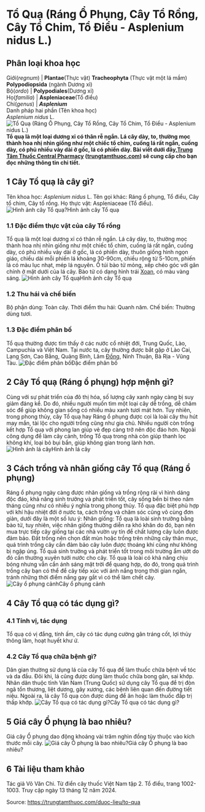 # Tổ Quạ (Ráng Ổ Phụng, Cây Tổ Rồng, Cây Tổ Chim, Tổ Điểu - Asplenium nidus L.)

Phân loại khoa học  
---  
Giới(_regnum_) |  **Plantae**(Thực vật) **Tracheophyta** (Thực vật một lá mầm) **Polypodiopsida** (ngành Dương xỉ)  
Bộ(_ordo_) | **Polypodiales**(Dương xỉ)  
Họ(_familia_) | **Aspleniaceae**(Tổ điểu)  
Chi(_genus_) | **_Asplenium_**  
Danh pháp hai phần (Tên khoa học)  
_Asplenium nidus_ L.  
![Tổ Quạ \(Ráng Ổ Phụng, Cây Tổ Rồng, Cây Tổ Chim, Tổ Điểu - Asplenium nidus L.\)](https://trungtamthuoc.com/images/others/cay-to-qua-0-5167.jpg)
**Tổ quạ là một loại dương xỉ có thân rễ ngắn. Lá cây dày, to, thường mọc thành hoa nhị nhìn giống như một chiếc tổ chim, cuống lá rất ngắn, cuống dày, có phủ nhiều vảy dài ở gốc, lá có phiến dày. Bài viết dưới đây,[Trung Tâm Thuốc Central Pharmacy](https://trungtamthuoc.com/ "Trung Tâm Thuốc Central Pharmacy") ([trungtamthuoc.com](https://trungtamthuoc.com/ "trungtamthuoc.com")) sẽ cung cấp cho bạn đọc những thông tin chi tiết.**
##  1 Cây Tổ quạ là cây gì?
Tên khoa học: _Asplenium nidus_ L.
Tên gọi khác: Ráng ổ phụng, Tổ điểu, Cây tổ chim, Cây tổ rồng.
Họ thực vật: Aspleniaceae (Tổ điểu).
![Hình ảnh cây Tổ quạ?](https://trungtamthuoc.com/images/item/cay-to-qua.jpg)Hình ảnh cây Tổ quạ
### 1.1 Đặc điểm thực vật của cây Tổ rồng
Tổ quạ là một loại dương xỉ có thân rễ ngắn.
Lá cây dày, to, thường mọc thành hoa nhị nhìn giống như một chiếc tổ chim, cuống lá rất ngắn, cuống dày, có phủ nhiều vảy dài ở gốc, lá có phiến dày, thuôn giống hình ngọn giáo, chiều dài mỗi phiến lá khoảng 30-90cm, chiều rộng từ 5-10cm, phiến lá có màu lục nhạt, mép lá nguyên.
Ổ túi bào tử mỏng, xếp chéo góc với gân chính ở mặt dưới của lá cây. Bào tử có dạng hình trái [Xoan](https://trungtamthuoc.com/duoc-lieu/cay-xoan "Xoan"), có màu vàng sáng.
![Hình ảnh cây Tổ quạ](https://trungtamthuoc.com/images/item/cay-to-qua-1.jpg)Hình ảnh cây Tổ quạ
### 1.2 Thu hái và chế biến
Bộ phận dùng: Toàn cây.
Thời điểm thu hái: Quanh năm.
Chế biến: Thường dùng tươi.
### 1.3 Đặc điểm phân bố
Tổ quạ thường được tìm thấy ở các nước cổ nhiệt đới, Trung Quốc, Lào, Campuchia và Việt Nam. Tại nước ta, cây thường được bắt gặp ở Lào Cai, Lạng Sơn, Cao Bằng, Quảng Bình, Lâm [Đồng](https://trungtamthuoc.com/hoat-chat/dong "Đồng"), Ninh Thuận, Bà Rịa - Vũng Tàu.
![Đặc điểm phân bố](https://trungtamthuoc.com/images/item/cay-to-qua-2.jpg)Đặc điểm phân bố
##  2 Cây Tổ quạ (Ráng ổ phụng) hợp mệnh gì?
Cùng với sự phát triển của đô thị hóa, số lượng cây xanh ngày càng bị suy giảm đáng kể. Do đó, nhiều người muốn tìm một loại cây dễ trồng, dễ chăm sóc để giúp không gian sống có nhiều màu xanh tươi mát hơn. Tuy nhiên, trong phong thủy, cây Tổ quạ hay Ráng ổ phụng được coi là loài cây thu hút may mắn, tài lộc cho người trồng cũng như gia chủ.
Nhiều người còn trồng kết hợp Tổ quạ với phong lan giúp vẻ đẹp càng trở nên độc đáo hơn. Ngoài công dụng để làm cây cảnh, trồng Tổ quạ trong nhà còn giúp thanh lọc không khí, loại bỏ bụi bẩn, giúp không gian trong lành hơn.
![Hình ảnh lá cây](https://trungtamthuoc.com/images/item/cay-to-qua-3.jpg)Hình ảnh lá cây
##  3 Cách trồng và nhân giống cây Tổ quạ (Ráng ổ phụng)
Ráng ổ phụng ngày càng được nhân giống và trồng rộng rãi vì hình dáng độc đáo, khả năng sinh trưởng và phát triển tốt, cây sống bền bỉ theo năm tháng cũng như có nhiều ý nghĩa trong phong thủy.
Tổ quạ đặc biệt phù hợp với khí hậu nhiệt đới ở nước ta, cách trồng và chăm sóc cũng vô cùng đơn giản, dưới đây là một số lưu ý:
Nhân giống: Tổ quạ là loài sinh trưởng bằng bào tử, tuy nhiên, việc nhân giống thường diễn ra khó khăn do đó, bạn nên mua trực tiếp cây giống tại các nhà vườn uy tín để chất lượng cây luôn được đảm bảo.
Đất trồng nên chọn đất mùn hoặc trồng trên những cây thân mục, quá trình trồng cây cần đảm bảo cây luôn được thoáng khí cũng như không bị ngập úng.
Tổ quả sinh trưởng và phát triển tốt trong môi trường ẩm ướt do đó cần thường xuyên tưới nước cho cây.
Tổ quạ là loài có khả năng chịu bóng nhưng vẫn cần ánh sáng mặt trời để quang hợp, do đó, trong quá trình trồng cây bạn có thể để cây tiếp xúc với ánh nắng trong thời gian ngắn, tránh những thời điểm nắng gay gắt vì có thể làm chết cây.
![Cây ổ phụng cảnh](https://trungtamthuoc.com/images/item/cay-to-qua-4.jpg)Cây ổ phụng cảnh
##  4 Cây Tổ quạ có tác dụng gì?
### 4.1 Tính vị, tác dụng
Tổ quạ có vị đắng, tính ấm, cây có tác dụng cường gân tráng cốt, lợi thủy thông lâm, hoạt huyết khư ứ.
### 4.2 Cây Tổ quạ chữa bệnh gì?
Dân gian thường sử dụng lá của cây Tổ quạ để làm thuốc chữa bệnh về tóc và da đầu. Đôi khi, lá cũng được dùng làm thuốc chữa bong gân, sai khớp.
Nhân dân thuộc tỉnh Vân Nam (Trung Quốc) sử dụng cây Tổ quạ để trị đòn ngã tổn thương, liệt dương, gãy xương, các bệnh liên quan đến đường tiết niệu.
Ngoài ra, lá cây Tổ quạ còn được dùng để ăn hoặc làm thuốc đắp trị thấp khớp.
![Cây Tổ quạ có tác dụng gì?](https://trungtamthuoc.com/images/item/cay-to-qua-5.jpg)Cây Tổ quạ có tác dụng gì?
##  5 Giá cây Ổ phụng là bao nhiêu?
Giá cây Ổ phụng dao động khoảng vài trăm nghìn đồng tùy thuộc vào kích thước mỗi cây.
![Giá cây Ổ phụng là bao nhiêu?](https://trungtamthuoc.com/images/item/cay-to-qua-6.jpg)Giá cây Ổ phụng là bao nhiêu?
##  6 Tài liệu tham khảo
Tác giả Võ Văn Chi. Từ điển cây thuốc Việt Nam tập 2. Tổ điểu, trang 1002-1003. Truy cập ngày 13 tháng 12 năm 2024.


Source: https://trungtamthuoc.com/duoc-lieu/to-qua